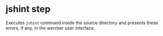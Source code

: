# jshint step

Executes `jshint` command inside the source directory and presents these errors, if any, in the wercker user interface.
